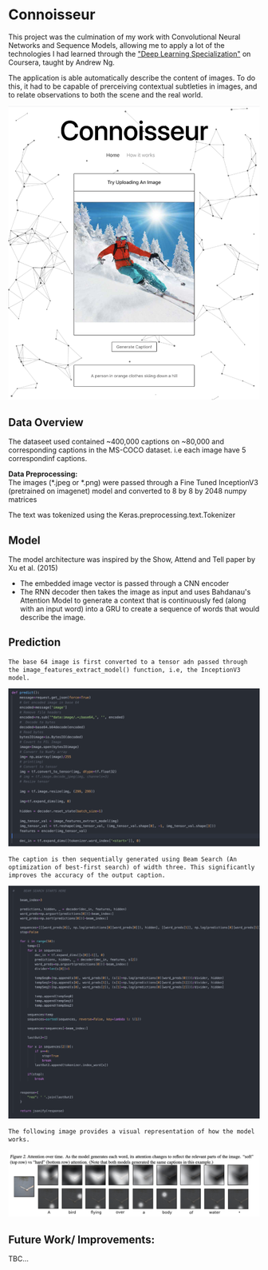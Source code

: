 # Connoisseur

This project was the culmination of my work with Convolutional Neural Networks and Sequence Models, allowing me to apply a lot of the technologies I had learned through the <a href="https://www.coursera.org/specializations/deep-learning">"Deep Learning Specialization"</a> on Coursera, taught by Andrew Ng.

The application is able automatically describe the content of images. To do this, it had to be capable of prerceiving contextual subtleties in images, and to relate observations to both the scene and the real world.

<img src="./Images/skifull.png">

## Data Overview

The dataseet used contained ~400,000 captions on ~80,000 and corresponding captions in the MS-COCO dataset. i.e each image have 5 correspondinf captions. 

**Data Preprocessing:**
<br>
The images (*.jpeg or *.png) were passed through a Fine Tuned InceptionV3 (pretrained on imagenet) model and converted to 8 by 8 by 2048 numpy matrices 

The text was tokenized using the Keras.preprocessing.text.Tokenizer

## Model

The model architecture was inspired by the <a herf="Show, Attend and Tell">Show, Attend and Tell</a> paper by Xu et al. (2015)

* The embedded image vector is passed through a CNN encoder
* The RNN decoder then takes the image as input and uses Bahdanau's Attention Model to generate a context that is continuously fed (along with an input word) into a GRU to create a sequence of words that would describe the image.

## Prediction

    The base 64 image is first converted to a tensor adn passed through the image_features_extract_model() function, i.e, the InceptionV3 model.

<img src="./Images/processInput.png">

    The caption is then sequentially generated using Beam Search (An optimization of best-first search) of width three. This significantly improves the accuracy of the output caption.

<img src="./Images/beamSearch.png">

    The following image provides a visual representation of how the model works.
<img src="./Images/attentionVisualization.png">

## Future Work/ Improvements:

TBC...